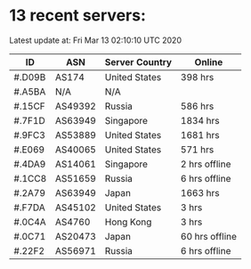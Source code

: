 # 13 recent servers:

Latest update at: Fri Mar 13 02:10:10 UTC 2020

| ID | ASN | Server Country | Online |
| -- | --- | -------------- | ------ |
| #.D09B | AS174 | United States | 398 hrs |
| #.A5BA | N/A | N/A | |
| #.15CF | AS49392 | Russia | 586 hrs |
| #.7F1D | AS63949 | Singapore | 1834 hrs |
| #.9FC3 | AS53889 | United States | 1681 hrs |
| #.E069 | AS40065 | United States | 571 hrs |
| #.4DA9 | AS14061 | Singapore | 2 hrs offline |
| #.1CC8 | AS51659 | Russia | 6 hrs offline |
| #.2A79 | AS63949 | Japan | 1663 hrs |
| #.F7DA | AS45102 | United States | 3 hrs |
| #.0C4A | AS4760 | Hong Kong | 3 hrs |
| #.0C71 | AS20473 | Japan | 60 hrs offline |
| #.22F2 | AS56971 | Russia | 6 hrs offline |

